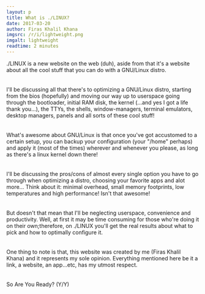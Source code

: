 ```yaml
---
layout: p
title: What is ./LINUX?
date: 2017-03-20
author: Firas Khalil Khana
imgsrc: /r/i/lightweight.png
imgalt: lightweight
readtime: 2 minutes
---
```

./LINUX is a new website on the web (duh), aside from that it's a website about all the cool stuff that you can do with a GNU/Linux distro.
<br>
<br>
<br>
I'll be discussing all that there's to optimizing a GNU/Linux distro, starting from the bios (hopefully) and moving our way up to userspace going through the bootloader, initial RAM disk, the kernel (...and yes I got a life thank you...), the TTYs, the shells, window-managers, terminal emulators, desktop managers, panels and all sorts of these cool stuff!
<br>
<br>
<br>
What's awesome about GNU/Linux is that once you've got accustomed to a certain setup, you can backup your configuration (your "/home" perhaps) and apply it (most of the times) wherever and whenever you please, as long as there's a linux kernel down there!
<br>
<br>
<br>
I'll be discussing the pros/cons of almost every single option you have to go through when optimizing a distro, choosing your favorite apps and alot more... Think about it: minimal overhead, small memory footprints, low temperatures and high performance! Isn't that awesome!
<br>
<br>
<br>
But doesn't that mean that I'll be neglecting userspace, convenience and productivity. Well, at first it may be time consuming for those who're doing it on their own;therefore, on ./LINUX you'll get the real results about what to pick and how to optimally configure it.
<br>
<br>
<br>
One thing to note is that, this website was created by me (Firas Khalil Khana) and it represents my sole opinion. Everything mentioned here be it a link, a website, an app...etc, has my utmost respect.
<br>
<br>
<br>
So Are You Ready? (Y/Y)
